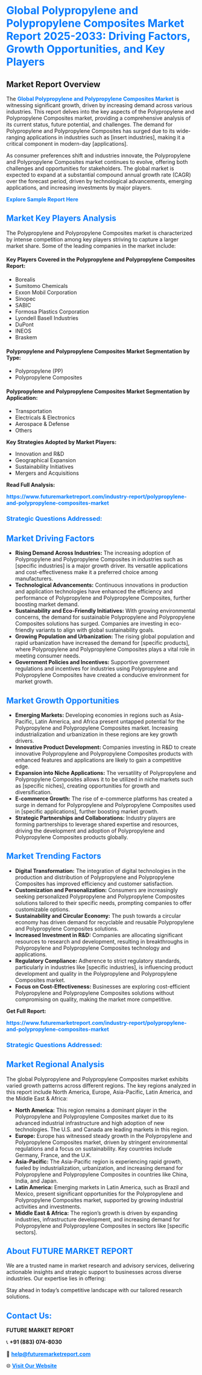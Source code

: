 <h1 style="color: #007BFF;">Global Polypropylene and Polypropylene Composites Market Report 2025-2033: Driving Factors, Growth Opportunities, and Key Players</h1>

<section id="overview">
<h2>Market Report Overview</h2>
<p>The <a href="https://www.futuremarketreport.com/industry-report/polypropylene-and-polypropylene-composites-market" style="color: #007BFF; text-decoration: none;"><strong>Global Polypropylene and Polypropylene Composites Market</strong></a> is witnessing significant growth, driven by increasing demand across various industries. This report delves into the key aspects of the Polypropylene and Polypropylene Composites market, providing a comprehensive analysis of its current status, future potential, and challenges. The demand for Polypropylene and Polypropylene Composites has surged due to its wide-ranging applications in industries such as [insert industries], making it a critical component in modern-day [applications].</p>
<p>As consumer preferences shift and industries innovate, the Polypropylene and Polypropylene Composites market continues to evolve, offering both challenges and opportunities for stakeholders. The global market is expected to expand at a substantial compound annual growth rate (CAGR) over the forecast period, driven by technological advancements, emerging applications, and increasing investments by major players.</p>
</section>

<section id="overview">
<p><a href="https://www.futuremarketreport.com/request-sample/reportId=59684" style="color: #007BFF; text-decoration: none;"><strong>Explore Sample Report Here</strong></a></p>
</section>

<section id="key-players">
<h2 style="color: #007BFF;">Market Key Players Analysis</h2>
<p>The Polypropylene and Polypropylene Composites market is characterized by intense competition among key players striving to capture a larger market share. Some of the leading companies in the market include:</p>
<h4>Key Players Covered in the Polypropylene and Polypropylene Composites Report:</h4>
<ul><li>Borealis</li><li>Sumitomo Chemicals</li><li>Exxon Mobil Corporation</li><li>Sinopec</li><li>SABIC</li><li>Formosa Plastics Corporation</li><li>Lyondell Basell Industries</li><li>DuPont</li><li>INEOS</li><li>Braskem</li></ul>
<h4>Polypropylene and Polypropylene Composites Market Segmentation by Type:</h4>
<ul><li>Polypropylene (PP)</li><li>Polypropylene Composites</li></ul>

<h4>Polypropylene and Polypropylene Composites Market Segmentation by Application:</h4>
<ul><li>Transportation</li><li>Electricals &amp; Electronics</li><li>Aerospace &amp; Defense</li><li>Others</li></ul>
<p><strong>Key Strategies Adopted by Market Players:</strong></p>
<ul>
<li>Innovation and R&D</li>
<li>Geographical Expansion</li>
<li>Sustainability Initiatives</li>
<li>Mergers and Acquisitions</li>
</ul>
</section>

<section>
<p><strong>Read Full Analysis: </strong></p><a href="https://www.futuremarketreport.com/industry-report/polypropylene-and-polypropylene-composites-market" style="color: #007BFF; text-decoration: none;"><strong>https://www.futuremarketreport.com/industry-report/polypropylene-and-polypropylene-composites-market</strong></a>
<h3 style="color: #007BFF;">Strategic Questions Addressed:</h3>
</section>

<section id="driving-factors">
<h2 style="color: #007BFF;">Market Driving Factors</h2>
<ul>
<li><strong>Rising Demand Across Industries:</strong> The increasing adoption of Polypropylene and Polypropylene Composites in industries such as [specific industries] is a major growth driver. Its versatile applications and cost-effectiveness make it a preferred choice among manufacturers.</li>
<li><strong>Technological Advancements:</strong> Continuous innovations in production and application technologies have enhanced the efficiency and performance of Polypropylene and Polypropylene Composites, further boosting market demand.</li>
<li><strong>Sustainability and Eco-Friendly Initiatives:</strong> With growing environmental concerns, the demand for sustainable Polypropylene and Polypropylene Composites solutions has surged. Companies are investing in eco-friendly variants to align with global sustainability goals.</li>
<li><strong>Growing Population and Urbanization:</strong> The rising global population and rapid urbanization have increased the demand for [specific products], where Polypropylene and Polypropylene Composites plays a vital role in meeting consumer needs.</li>
<li><strong>Government Policies and Incentives:</strong> Supportive government regulations and incentives for industries using Polypropylene and Polypropylene Composites have created a conducive environment for market growth.</li>
</ul>
</section>

<section id="growth-opportunities">
<h2 style="color: #007BFF;">Market Growth Opportunities</h2>
<ul>
<li><strong>Emerging Markets:</strong> Developing economies in regions such as Asia-Pacific, Latin America, and Africa present untapped potential for the Polypropylene and Polypropylene Composites market. Increasing industrialization and urbanization in these regions are key growth drivers.</li>
<li><strong>Innovative Product Development:</strong> Companies investing in R&D to create innovative Polypropylene and Polypropylene Composites products with enhanced features and applications are likely to gain a competitive edge.</li>
<li><strong>Expansion into Niche Applications:</strong> The versatility of Polypropylene and Polypropylene Composites allows it to be utilized in niche markets such as [specific niches], creating opportunities for growth and diversification.</li>
<li><strong>E-commerce Growth:</strong> The rise of e-commerce platforms has created a surge in demand for Polypropylene and Polypropylene Composites used in [specific applications], further boosting market growth.</li>
<li><strong>Strategic Partnerships and Collaborations:</strong> Industry players are forming partnerships to leverage shared expertise and resources, driving the development and adoption of Polypropylene and Polypropylene Composites products globally.</li>
</ul>
</section>

<section id="trending-factors">
<h2 style="color: #007BFF;">Market Trending Factors</h2>
<ul>
<li><strong>Digital Transformation:</strong> The integration of digital technologies in the production and distribution of Polypropylene and Polypropylene Composites has improved efficiency and customer satisfaction.</li>
<li><strong>Customization and Personalization:</strong> Consumers are increasingly seeking personalized Polypropylene and Polypropylene Composites solutions tailored to their specific needs, prompting companies to offer customizable options.</li>
<li><strong>Sustainability and Circular Economy:</strong> The push towards a circular economy has driven demand for recyclable and reusable Polypropylene and Polypropylene Composites solutions.</li>
<li><strong>Increased Investment in R&D:</strong> Companies are allocating significant resources to research and development, resulting in breakthroughs in Polypropylene and Polypropylene Composites technology and applications.</li>
<li><strong>Regulatory Compliance:</strong> Adherence to strict regulatory standards, particularly in industries like [specific industries], is influencing product development and quality in the Polypropylene and Polypropylene Composites market.</li>
<li><strong>Focus on Cost-Effectiveness:</strong> Businesses are exploring cost-efficient Polypropylene and Polypropylene Composites solutions without compromising on quality, making the market more competitive.</li>
</ul>
</section>

<section>
<p><strong>Get Full Report: </strong></p><a href="https://www.futuremarketreport.com/industry-report/polypropylene-and-polypropylene-composites-market" style="color: #007BFF; text-decoration: none;"><strong>https://www.futuremarketreport.com/industry-report/polypropylene-and-polypropylene-composites-market</strong></a>
<h3 style="color: #007BFF;">Strategic Questions Addressed:</h3>
</section>


<section id="regional-analysis">
<h2 style="color: #007BFF;">Market Regional Analysis</h2>
<p>The global Polypropylene and Polypropylene Composites market exhibits varied growth patterns across different regions. The key regions analyzed in this report include North America, Europe, Asia-Pacific, Latin America, and the Middle East & Africa:</p>
<ul>
<li><strong>North America:</strong> This region remains a dominant player in the Polypropylene and Polypropylene Composites market due to its advanced industrial infrastructure and high adoption of new technologies. The U.S. and Canada are leading markets in this region.</li>
<li><strong>Europe:</strong> Europe has witnessed steady growth in the Polypropylene and Polypropylene Composites market, driven by stringent environmental regulations and a focus on sustainability. Key countries include Germany, France, and the U.K.</li>
<li><strong>Asia-Pacific:</strong> The Asia-Pacific region is experiencing rapid growth, fueled by industrialization, urbanization, and increasing demand for Polypropylene and Polypropylene Composites in countries like China, India, and Japan.</li>
<li><strong>Latin America:</strong> Emerging markets in Latin America, such as Brazil and Mexico, present significant opportunities for the Polypropylene and Polypropylene Composites market, supported by growing industrial activities and investments.</li>
<li><strong>Middle East & Africa:</strong> The region’s growth is driven by expanding industries, infrastructure development, and increasing demand for Polypropylene and Polypropylene Composites in sectors like [specific sectors].</li>
</ul>
</section>

<footer>
<h2 style="color: #007BFF;">About FUTURE MARKET REPORT</h2>
<p>We are a trusted name in market research and advisory services, delivering actionable insights and strategic support to businesses across diverse industries. Our expertise lies in offering:</p>

<p>Stay ahead in today’s competitive landscape with our tailored research solutions.</p>

<h2 style="color: #007BFF;">Contact Us:</h2>
<p><strong>FUTURE MARKET REPORT</strong></p>
<p>📞 <strong>+91 (883) 074-8030</strong></p>
<p>📧 <strong><a href="mailto:help@futuremarketreport.com" style="color: #007BFF;">help@futuremarketreport.com</a></strong></p>
<p>🌐 <strong><a href="https://www.futuremarketreport.com/" style="color: #007BFF;">Visit Our Website</a></strong></p>
</footer>